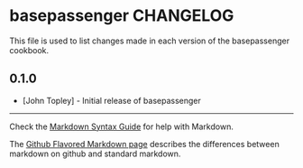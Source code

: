 basepassenger CHANGELOG
=======================

This file is used to list changes made in each version of the basepassenger cookbook.

0.1.0
-----
- [John Topley] - Initial release of basepassenger

- - -
Check the [Markdown Syntax Guide](http://daringfireball.net/projects/markdown/syntax) for help with Markdown.

The [Github Flavored Markdown page](http://github.github.com/github-flavored-markdown/) describes the differences between markdown on github and standard markdown.
